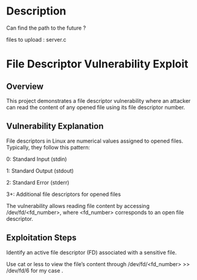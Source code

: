 # Description 
Can find the path to the future ?

files to upload : server.c 

# File Descriptor Vulnerability Exploit

## Overview

This project demonstrates a file descriptor vulnerability where an attacker can read the content of any opened file using its file descriptor number.

## Vulnerability Explanation

File descriptors in Linux are numerical values assigned to opened files. Typically, they follow this pattern:

0: Standard Input (stdin)

1: Standard Output (stdout)

2: Standard Error (stderr)

3+: Additional file descriptors for opened files

The vulnerability allows reading file content by accessing /dev/fd/<fd_number>, where <fd_number> corresponds to an open file descriptor.

## Exploitation Steps

Identify an active file descriptor (FD) associated with a sensitive file.

Use cat or less to view the file’s content through /dev/fd/<fd_number> >> /dev/fd/6 for my case .
